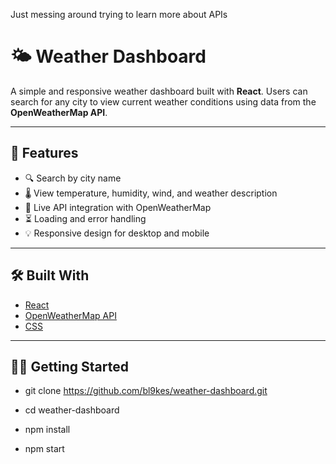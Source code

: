 Just messing around trying to learn more about APIs

# 🌤️ Weather Dashboard

A simple and responsive weather dashboard built with **React**. Users can search for any city to view current weather conditions using data from the **OpenWeatherMap API**.

---

## 🚀 Features

- 🔍 Search by city name
- 🌡️ View temperature, humidity, wind, and weather description
- 🎯 Live API integration with OpenWeatherMap
- ⏳ Loading and error handling
- 💡 Responsive design for desktop and mobile

---

## 🛠️ Built With

- [React](https://reactjs.org/)
- [OpenWeatherMap API](https://openweathermap.org/api)
- [CSS](https://developer.mozilla.org/en-US/docs/Web/CSS)

---

## 🧑‍💻 Getting Started

- git clone https://github.com/bl9kes/weather-dashboard.git

- cd weather-dashboard

- npm install

- npm start
